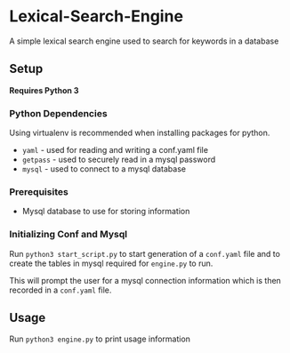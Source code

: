 # Lexical-Search-Engine
A simple lexical search engine used to search for keywords in a database

## Setup
**Requires Python 3**

### Python Dependencies
Using virtualenv is recommended when installing packages for python.
* `yaml` - used for reading and writing a conf.yaml file
* `getpass` - used to securely read in a mysql password
* `mysql` - used to connect to a mysql database

### Prerequisites 
* Mysql database to use for storing information

### Initializing Conf and Mysql
Run `python3 start_script.py` to start generation of a `conf.yaml` file and to create the tables in mysql required for `engine.py` to run.

This will prompt the user for a mysql connection information which is then recorded in a `conf.yaml` file.

## Usage
Run `python3 engine.py` to print usage information
